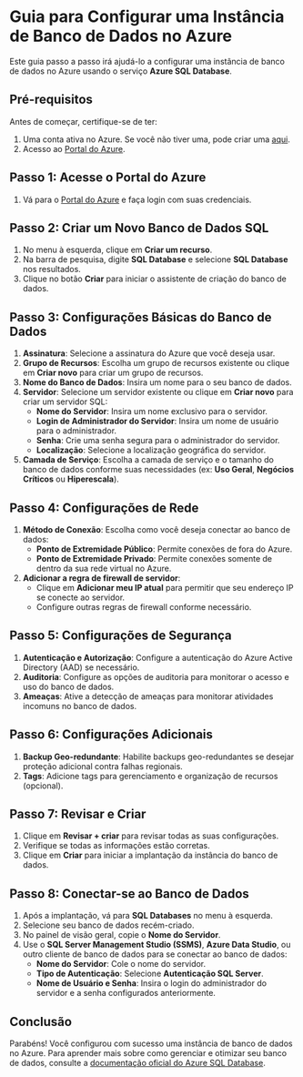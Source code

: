 # Guia para Configurar uma Instância de Banco de Dados no Azure

Este guia passo a passo irá ajudá-lo a configurar uma instância de banco de dados no Azure usando o serviço **Azure SQL Database**.

## Pré-requisitos

Antes de começar, certifique-se de ter:

1. Uma conta ativa no Azure. Se você não tiver uma, pode criar uma [aqui](https://azure.microsoft.com/free/).
2. Acesso ao [Portal do Azure](https://portal.azure.com/).

## Passo 1: Acesse o Portal do Azure

1. Vá para o [Portal do Azure](https://portal.azure.com/) e faça login com suas credenciais.

## Passo 2: Criar um Novo Banco de Dados SQL

1. No menu à esquerda, clique em **Criar um recurso**.
2. Na barra de pesquisa, digite **SQL Database** e selecione **SQL Database** nos resultados.
3. Clique no botão **Criar** para iniciar o assistente de criação do banco de dados.

## Passo 3: Configurações Básicas do Banco de Dados

1. **Assinatura**: Selecione a assinatura do Azure que você deseja usar.
2. **Grupo de Recursos**: Escolha um grupo de recursos existente ou clique em **Criar novo** para criar um grupo de recursos.
3. **Nome do Banco de Dados**: Insira um nome para o seu banco de dados.
4. **Servidor**: Selecione um servidor existente ou clique em **Criar novo** para criar um servidor SQL:
   - **Nome do Servidor**: Insira um nome exclusivo para o servidor.
   - **Login de Administrador do Servidor**: Insira um nome de usuário para o administrador.
   - **Senha**: Crie uma senha segura para o administrador do servidor.
   - **Localização**: Selecione a localização geográfica do servidor.
5. **Camada de Serviço**: Escolha a camada de serviço e o tamanho do banco de dados conforme suas necessidades (ex: **Uso Geral**, **Negócios Críticos** ou **Hiperescala**).

## Passo 4: Configurações de Rede

1. **Método de Conexão**: Escolha como você deseja conectar ao banco de dados:
   - **Ponto de Extremidade Público**: Permite conexões de fora do Azure.
   - **Ponto de Extremidade Privado**: Permite conexões somente de dentro da sua rede virtual no Azure.
2. **Adicionar a regra de firewall de servidor**:
   - Clique em **Adicionar meu IP atual** para permitir que seu endereço IP se conecte ao servidor.
   - Configure outras regras de firewall conforme necessário.

## Passo 5: Configurações de Segurança

1. **Autenticação e Autorização**: Configure a autenticação do Azure Active Directory (AAD) se necessário.
2. **Auditoria**: Configure as opções de auditoria para monitorar o acesso e uso do banco de dados.
3. **Ameaças**: Ative a detecção de ameaças para monitorar atividades incomuns no banco de dados.

## Passo 6: Configurações Adicionais

1. **Backup Geo-redundante**: Habilite backups geo-redundantes se desejar proteção adicional contra falhas regionais.
2. **Tags**: Adicione tags para gerenciamento e organização de recursos (opcional).

## Passo 7: Revisar e Criar

1. Clique em **Revisar + criar** para revisar todas as suas configurações.
2. Verifique se todas as informações estão corretas.
3. Clique em **Criar** para iniciar a implantação da instância do banco de dados.

## Passo 8: Conectar-se ao Banco de Dados

1. Após a implantação, vá para **SQL Databases** no menu à esquerda.
2. Selecione seu banco de dados recém-criado.
3. No painel de visão geral, copie o **Nome do Servidor**.
4. Use o **SQL Server Management Studio (SSMS)**, **Azure Data Studio**, ou outro cliente de banco de dados para se conectar ao banco de dados:
   - **Nome do Servidor**: Cole o nome do servidor.
   - **Tipo de Autenticação**: Selecione **Autenticação SQL Server**.
   - **Nome de Usuário e Senha**: Insira o login do administrador do servidor e a senha configurados anteriormente.

## Conclusão

Parabéns! Você configurou com sucesso uma instância de banco de dados no Azure. Para aprender mais sobre como gerenciar e otimizar seu banco de dados, consulte a [documentação oficial do Azure SQL Database](https://docs.microsoft.com/azure/azure-sql).